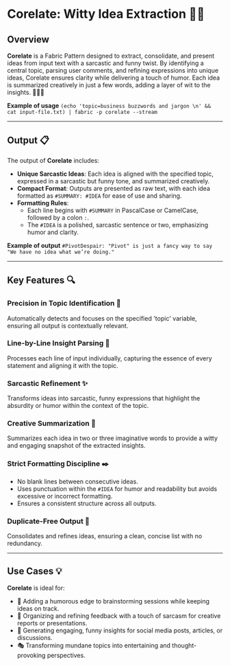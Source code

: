 # Corelate: Witty Idea Extraction 🎯✨

## Overview

**Corelate** is a Fabric Pattern designed to extract, consolidate, and present ideas from input text with a sarcastic and funny twist. By identifying a central topic, parsing user comments, and refining expressions into unique ideas, Corelate ensures clarity while delivering a touch of humor. Each idea is summarized creatively in just a few words, adding a layer of wit to the insights. 🚀🤹‍♀️

**Example of usage** `(echo 'topic=business buzzwords and jargon \n' && cat input-file.txt) | fabric -p corelate --stream`

---

## Output 📋

The output of **Corelate** includes:

- **Unique Sarcastic Ideas**: Each idea is aligned with the specified topic, expressed in a sarcastic but funny tone, and summarized creatively.
- **Compact Format**: Outputs are presented as raw text, with each idea formatted as `#SUMMARY: #IDEA` for ease of use and sharing.
- **Formatting Rules**:
  - Each line begins with `#SUMMARY` in PascalCase or CamelCase, followed by a colon `:`.
  - The `#IDEA` is a polished, sarcastic sentence or two, emphasizing humor and clarity.

**Example of output** `#PivotDespair: "Pivot" is just a fancy way to say "We have no idea what we’re doing."`

---

## Key Features 🔍

### Precision in Topic Identification 🎯
Automatically detects and focuses on the specified 'topic' variable, ensuring all output is contextually relevant.

### Line-by-Line Insight Parsing 📜
Processes each line of input individually, capturing the essence of every statement and aligning it with the topic.

### Sarcastic Refinement ✨
Transforms ideas into sarcastic, funny expressions that highlight the absurdity or humor within the context of the topic.

### Creative Summarization 🎨
Summarizes each idea in two or three imaginative words to provide a witty and engaging snapshot of the extracted insights.

### Strict Formatting Discipline ✒️
- No blank lines between consecutive ideas.
- Uses punctuation within the `#IDEA` for humor and readability but avoids excessive or incorrect formatting.
- Ensures a consistent structure across all outputs.

### Duplicate-Free Output 🧹
Consolidates and refines ideas, ensuring a clean, concise list with no redundancy.

---

## Use Cases 💡

**Corelate** is ideal for:

- 🤔 Adding a humorous edge to brainstorming sessions while keeping ideas on track.
- 📝 Organizing and refining feedback with a touch of sarcasm for creative reports or presentations.
- 💬 Generating engaging, funny insights for social media posts, articles, or discussions.
- 🎭 Transforming mundane topics into entertaining and thought-provoking perspectives.